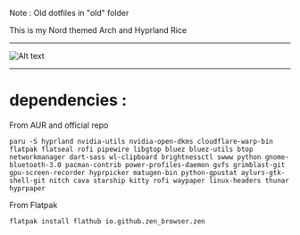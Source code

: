 Note : Old dotfiles in "old" folder

This is my Nord themed Arch and Hyprland Rice

---

![Alt text](../asset/Nord_Rice.png "Basic Rice")

---

# dependencies :

From AUR and official repo

```
paru -S hyprland nvidia-utils nvidia-open-dkms cloudflare-warp-bin flatpak flatseal rofi pipewire libgtop bluez bluez-utils btop networkmanager dart-sass wl-clipboard brightnessctl swww python gnome-bluetooth-3.0 pacman-contrib power-profiles-daemon gvfs grimblast-git gpu-screen-recorder hyprpicker matugen-bin python-gpustat aylurs-gtk-shell-git nitch cava starship kitty rofi waypaper linux-headers thunar hyprpaper
```

From Flatpak

```
flatpak install flathub io.github.zen_browser.zen
```

